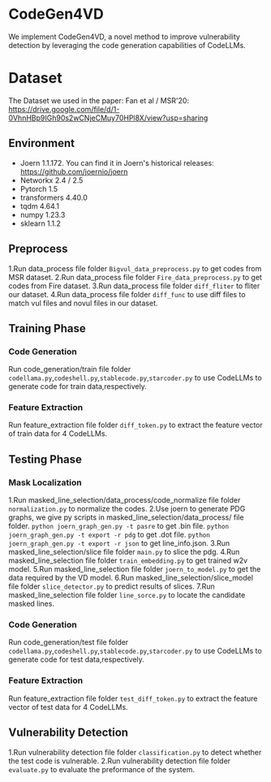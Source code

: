 # CodeGen4VD
We implement CodeGen4VD, a novel method to improve vulnerability detection by leveraging the code generation capabilities of CodeLLMs. 

# Dataset

The Dataset we used in the paper:
Fan et al / MSR'20: https://drive.google.com/file/d/1-0VhnHBp9IGh90s2wCNjeCMuy70HPl8X/view?usp=sharing


## Environment
- Joern 1.1.172.
You can find it in Joern's historical releases:  https://github.com/joernio/joern
- Networkx 2.4 / 2.5
- Pytorch 1.5
- transformers 4.40.0
- tqdm 4.64.1
- numpy 1.23.3
- sklearn 1.1.2

## Preprocess
1.Run data_process file folder  ```Bigvul_data_preprocess.py``` to get codes from MSR dataset.
2.Run data_process file folder  ```Fire_data_preprocess.py``` to get codes from Fire dataset.
3.Run data_process file folder  ```diff_fliter``` to fliter our dataset.
4.Run data_process file folder  ```diff_func``` to use diff files to match vul files and novul files in our dataset.

## Training Phase
### Code Generation
Run code_generation/train file folder  ```codellama.py```,```codeshell.py```,```stablecode.py```,```starcoder.py``` to use CodeLLMs to generate code for train data,respectively.
### Feature Extraction
Run feature_extraction file folder  ```diff_token.py``` to extract the feature vector of train data for 4 CodeLLMs.

## Testing Phase
### Mask Localization
1.Run masked_line_selection/data_process/code_normalize file folder  ```normalization.py``` to normalize the codes.
2.Use joern to generate PDG graphs, we give py scripts in masked_line_selection/data_process/ file folder. 
```python joern_graph_gen.py -t pasre``` to get .bin file.
```python joern_graph_gen.py -t export -r pdg``` to get .dot file.
```python joern_graph_gen.py -t export -r json``` to get line_info.json.
3.Run masked_line_selection/slice file folder ```main.py``` to slice the pdg.
4.Run masked_line_selection file folder ```train_embedding.py``` to get trained w2v model.
5.Run masked_line_selection file folder ```joern_to_model.py``` to get the data required by the VD model.
6.Run masked_line_selection/slice_model file folder ```slice_detector.py``` to predict results of slices.
7.Run masked_line_selection file folder ```line_sorce.py``` to locate the candidate masked lines.
### Code Generation
Run code_generation/test file folder  ```codellama.py```,```codeshell.py```,```stablecode.py```,```starcoder.py``` to use CodeLLMs to generate code for test data,respectively.
### Feature Extraction
Run feature_extraction file folder  ```test_diff_token.py``` to extract the feature vector of test data for 4 CodeLLMs.

## Vulnerability Detection
1.Run vulnerability detection file folder  ```classification.py``` to detect whether the test code is vulnerable.
2.Run vulnerability detection file folder  ```evaluate.py``` to evaluate the preformance of the system.

 
